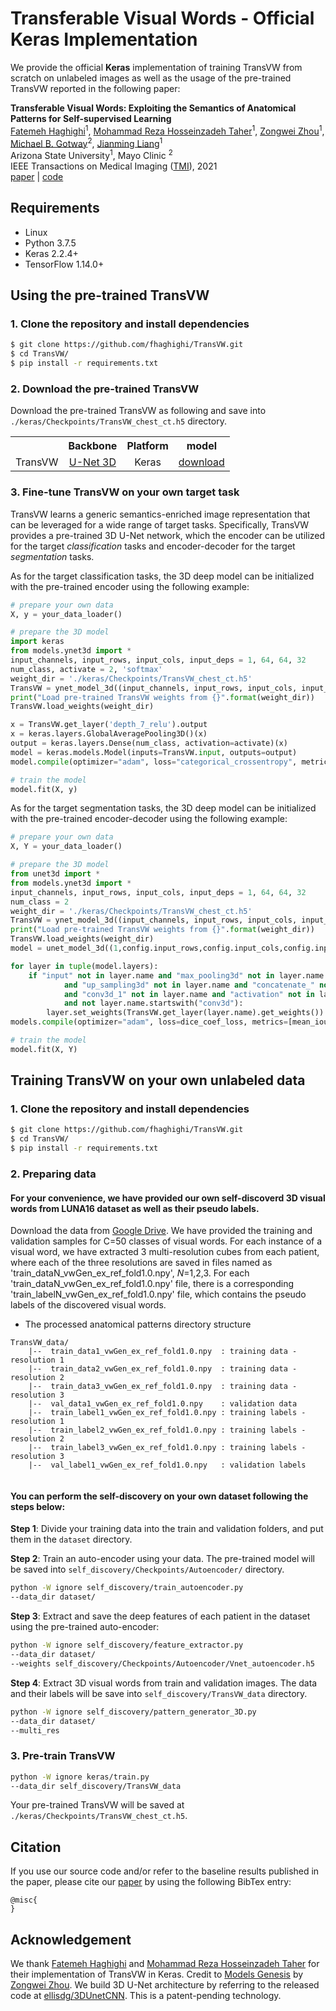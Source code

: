 
# Transferable Visual Words - Official Keras Implementation

We provide the official <b>Keras</b> implementation of training TransVW from scratch on unlabeled images as well as the usage of the pre-trained TransVW reported in the following paper:

<b>Transferable Visual Words:  Exploiting the Semantics of Anatomical Patterns for Self-supervised Learning </b> <br/>
[Fatemeh Haghighi](https://github.com/fhaghighi)<sup>1</sup>, [Mohammad Reza Hosseinzadeh Taher](https://github.com/MR-HosseinzadehTaher)<sup>1</sup>, [Zongwei Zhou](https://github.com/MrGiovanni)<sup>1</sup>, [Michael B. Gotway](https://www.mayoclinic.org/biographies/gotway-michael-b-m-d/bio-20055566)<sup>2</sup>, [Jianming Liang](https://chs.asu.edu/jianming-liang)<sup>1</sup><br/>
Arizona State University<sup>1</sup>, </sup>Mayo Clinic <sup>2</sup><br/>
IEEE Transactions on Medical Imaging ([TMI](https://www.embs.org/tmi/)), 2021 <br/>
[paper](https://arxiv.org/pdf/2102.10680.pdf) | [code](https://github.com/fhaghighi/TransVW)


## Requirements

+ Linux
+ Python 3.7.5
+ Keras 2.2.4+
+ TensorFlow 1.14.0+

## Using the pre-trained TransVW
### 1. Clone the repository and install dependencies
```bash
$ git clone https://github.com/fhaghighi/TransVW.git
$ cd TransVW/
$ pip install -r requirements.txt
```

### 2. Download the pre-trained TransVW
Download the pre-trained TransVW as following and save into `./keras/Checkpoints/TransVW_chest_ct.h5` directory.

<table><tbody>
<!-- START TABLE -->
<!-- TABLE HEADER -->
<th valign="bottom"></th>
<th valign="bottom">Backbone</th>
<th valign="bottom">Platform</th>
<th valign="bottom">model</th>

<!-- TABLE BODY -->
<tr><td align="left">TransVW</td>
<td align="center"><a href="https://github.com/ellisdg/3DUnetCNN">U-Net 3D</a></td>
<td align="center">Keras</td>
<td align="center"><a href="">download</a></td>
</tr>
</tbody></table>

### 3. Fine-tune TransVW on your own target task
TransVW learns a generic semantics-enriched image representation that can be leveraged for a wide range of target tasks. Specifically, TransVW provides a pre-trained 3D U-Net network, which the encoder can be utilized for the target <i>classification</i> tasks and encoder-decoder for the target <i>segmentation</i> tasks.

As for the target classification tasks, the 3D deep model can be initialized with the pre-trained encoder using the following example:
```python
# prepare your own data
X, y = your_data_loader()

# prepare the 3D model
import keras
from models.ynet3d import *
input_channels, input_rows, input_cols, input_deps = 1, 64, 64, 32
num_class, activate = 2, 'softmax'
weight_dir = './keras/Checkpoints/TransVW_chest_ct.h5'
TransVW = ynet_model_3d((input_channels, input_rows, input_cols, input_deps), batch_normalization=True)
print("Load pre-trained TransVW weights from {}".format(weight_dir))
TransVW.load_weights(weight_dir)

x = TransVW.get_layer('depth_7_relu').output
x = keras.layers.GlobalAveragePooling3D()(x)
output = keras.layers.Dense(num_class, activation=activate)(x)
model = keras.models.Model(inputs=TransVW.input, outputs=output)
model.compile(optimizer="adam", loss="categorical_crossentropy", metrics=["accuracy","categorical_crossentropy"])

# train the model
model.fit(X, y)
```

As for the target segmentation tasks, the 3D deep model can be initialized with the pre-trained encoder-decoder using the following example:
```python
# prepare your own data
X, Y = your_data_loader()

# prepare the 3D model
from unet3d import *
from models.ynet3d import *
input_channels, input_rows, input_cols, input_deps = 1, 64, 64, 32
num_class = 2
weight_dir = './keras/Checkpoints/TransVW_chest_ct.h5'
TransVW = ynet_model_3d((input_channels, input_rows, input_cols, input_deps), batch_normalization=True)
print("Load pre-trained TransVW weights from {}".format(weight_dir))
TransVW.load_weights(weight_dir)
model = unet_model_3d((1,config.input_rows,config.input_cols,config.input_deps), batch_normalization=True)

for layer in tuple(model.layers):
    if "input" not in layer.name and "max_pooling3d" not in layer.name \
            and "up_sampling3d" not in layer.name and "concatenate_" not in layer.name \
            and "conv3d_1" not in layer.name and "activation" not in layer.name \
            and not layer.name.startswith("conv3d"):
        layer.set_weights(TransVW.get_layer(layer.name).get_weights())
models.compile(optimizer="adam", loss=dice_coef_loss, metrics=[mean_iou,dice_coef])

# train the model
model.fit(X, Y)
```


## Training TransVW on your own unlabeled data

### 1. Clone the repository and install dependencies
```bash
$ git clone https://github.com/fhaghighi/TransVW.git
$ cd TransVW/
$ pip install -r requirements.txt
```

### 2. Preparing data

#### For your convenience, we have provided our own self-discoverd 3D visual words from LUNA16 dataset as well as their pseudo labels.
Download the data from [Google Drive](). We have provided the training and validation samples for C=50 classes of visual words. For each instance of a visual word, we have extracted 3 multi-resolution cubes from each patient, where each of the three resolutions are saved in files named as 'train_dataN_vwGen_ex_ref_fold1.0.npy',  *N*=1,2,3. For each 'train_dataN_vwGen_ex_ref_fold1.0.npy' file, there is a corresponding 'train_labelN_vwGen_ex_ref_fold1.0.npy' file, which contains the pseudo labels of the discovered visual words.  


- The processed anatomical patterns directory structure
```
TransVW_data/
    |--  train_data1_vwGen_ex_ref_fold1.0.npy  : training data - resolution 1
    |--  train_data2_vwGen_ex_ref_fold1.0.npy  : training data - resolution 2
    |--  train_data3_vwGen_ex_ref_fold1.0.npy  : training data - resolution 3
    |--  val_data1_vwGen_ex_ref_fold1.0.npy    : validation data
    |--  train_label1_vwGen_ex_ref_fold1.0.npy : training labels - resolution 1
    |--  train_label2_vwGen_ex_ref_fold1.0.npy : training labels - resolution 2
    |--  train_label3_vwGen_ex_ref_fold1.0.npy : training labels - resolution 3
    |--  val_label1_vwGen_ex_ref_fold1.0.npy   : validation labels
   
```

####  You can perform the self-discovery on your own dataset following the steps below:

**Step 1**: Divide your training data into the train and validation folders, and put them in the `dataset` directory. 

**Step 2**: Train an auto-encoder using your data. The pre-trained model will be saved into `self_discovery/Checkpoints/Autoencoder/` directory.  

```bash
python -W ignore self_discovery/train_autoencoder.py 
--data_dir dataset/ 
```
**Step 3**: Extract and save the deep features of each patient in the dataset using the pre-trained auto-encoder:

```bash
python -W ignore self_discovery/feature_extractor.py 
--data_dir dataset/  
--weights self_discovery/Checkpoints/Autoencoder/Vnet_autoencoder.h5
```

**Step 4**: Extract 3D visual words from train and validation images. The data and their labels will be save into `self_discovery/TransVW_data` directory.

```bash
python -W ignore self_discovery/pattern_generator_3D.py 
--data_dir dataset/  
--multi_res

```

### 3. Pre-train TransVW 
```bash
python -W ignore keras/train.py
--data_dir self_discovery/TransVW_data
```
Your pre-trained TransVW will be saved at `./keras/Checkpoints/TransVW_chest_ct.h5`.

## Citation
If you use our source code and/or refer to the baseline results published in the paper, please cite our [paper]() by using the following BibTex entry:
```
@misc{
}
```

## Acknowledgement
We thank [Fatemeh Haghighi](https://github.com/fhaghighi) and [Mohammad Reza Hosseinzadeh Taher](https://github.com/MR-HosseinzadehTaher) for their implementation of TransVW in Keras. Credit to [Models Genesis](https://github.com/MrGiovanni/ModelsGenesis) by [Zongwei Zhou](https://github.com/MrGiovanni). We build 3D U-Net architecture by referring to the released code at [ellisdg/3DUnetCNN](https://github.com/ellisdg/3DUnetCNN). This is a patent-pending technology.
